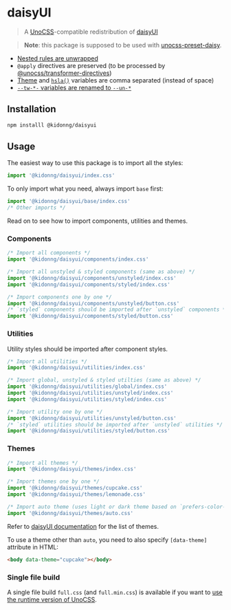 # daisyUI

> A [UnoCSS](https://github.com/unocss/unocss)-compatible redistribution of [daisyUI](https://github.com/saadeghi/daisyui)

> **Note**: this package is supposed to be used with [unocss-preset-daisy](https://github.com/kidonng/unocss-preset-daisy).

- [Nested rules are unwrapped](https://github.com/kidonng/daisyui/blob/5c8e03665b59dcd2646bb284f6639d240a066c13/build.ts#L9)
- `@apply` directives are preserved (to be processed by [@unocss/transformer-directives](https://github.com/unocss/unocss/tree/main/packages/transformer-directives))
- [Theme](https://github.com/kidonng/daisyui/blob/5c8e03665b59dcd2646bb284f6639d240a066c13/build.ts#L75-L79) and [`hsla()`](https://github.com/kidonng/daisyui/blob/5c8e03665b59dcd2646bb284f6639d240a066c13/build.ts#L34) variables are comma separated (instead of space)
- [`--tw-*-` variables are renamed to `--un-*`](https://github.com/kidonng/daisyui/blob/5c8e03665b59dcd2646bb284f6639d240a066c13/build.ts#L33)

## Installation

```sh
npm installl @kidonng/daisyui
```

## Usage

The easiest way to use this package is to import all the styles:

```js
import '@kidonng/daisyui/index.css'
```

To only import what you need, always import `base` first:

```js
import '@kidonng/daisyui/base/index.css'
/* Other imports */
```

Read on to see how to import components, utilities and themes.

### Components

```js
/* Import all components */
import '@kidonng/daisyui/components/index.css'

/* Import all unstyled & styled components (same as above) */
import '@kidonng/daisyui/components/unstyled/index.css'
import '@kidonng/daisyui/components/styled/index.css'

/* Import components one by one */
import '@kidonng/daisyui/components/unstyled/button.css'
/* `styled` components should be imported after `unstyled` components */
import '@kidonng/daisyui/components/styled/button.css'
```

### Utilities

Utility styles should be imported after component styles.

```js
/* Import all utilities */
import '@kidonng/daisyui/utilities/index.css'

/* Import global, unstyled & styled utilties (same as above) */
import '@kidonng/daisyui/utilities/global/index.css'
import '@kidonng/daisyui/utilities/unstyled/index.css'
import '@kidonng/daisyui/utilities/styled/index.css'

/* Import utility one by one */
import '@kidonng/daisyui/utilities/unstyled/button.css'
/* `styled` utilities should be imported after `unstyled` utilities */
import '@kidonng/daisyui/utilities/styled/button.css'
```

### Themes

```js
/* Import all themes */
import '@kidonng/daisyui/themes/index.css'

/* Import themes one by one */
import '@kidonng/daisyui/themes/cupcake.css'
import '@kidonng/daisyui/themes/lemonade.css'

/* Import auto theme (uses light or dark theme based on `prefers-color-scheme`) */
import '@kidonng/daisyui/themes/auto.css'
```

Refer to [daisyUI documentation](https://daisyui.com/docs/themes/) for the list of themes.

To use a theme other than `auto`, you need to also specify `[data-theme]` attribute in HTML:

```html
<body data-theme="cupcake"></body>
```

### Single file build

A single file build `full.css` (and `full.min.css`) is available if you want to [use the runtime version of UnoCSS](https://github.com//unocss/unocss/issues/1470#issuecomment-1228071668).
